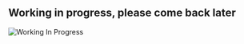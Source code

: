 ## Working in progress, please come back later

![Working In Progress](https://gifer.com/embed/3jnq)
